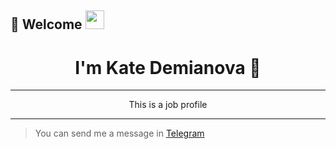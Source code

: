## 🌈 Welcome  <img src="https://raw.githubusercontent.com/Neorealisk/Neorealisk/main/Hi.gif" width="30px" />

<div align="center">
  <h1>I'm Kate Demianova 💩</h1>
</div>

---

<div align="center">
  <p>This is a job profile</p>
</div>

---

> You can send me a message in [Telegram](https://t.me/DemianovaSh)

